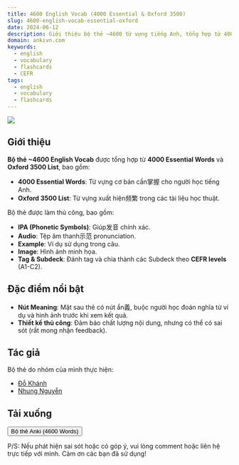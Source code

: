 ```yaml
---
title: 4600 English Vocab (4000 Essential & Oxford 3500)
slug: 4600-english-vocab-essential-oxford
date: 2024-06-12
description: Giới thiệu bộ thẻ ~4600 từ vựng tiếng Anh, tổng hợp từ 4000 Essential và List Oxford 3500, bao gồm IPA, Audio, Example, Image và Subdeck theo CEFR.
domain: ankivn.com
keywords:
  - english
  - vocabulary
  - flashcards
  - CEFR
tags:
  - english
  - vocabulary
  - flashcards
---
```

![](../../static/images/vocab-4600.png)  

<!--truncate-->  

## Giới thiệu  

**Bộ thẻ ~4600 English Vocab** được tổng hợp từ **4000 Essential Words** và **Oxford 3500 List**, bao gồm:  

- **4000 Essential Words**: Từ vựng cơ bản cần掌握 cho người học tiếng Anh.  
- **Oxford 3500 List**: Từ vựng xuất hiện频繁 trong các tài liệu học thuật.  

Bộ thẻ được làm thủ công, bao gồm:  

- **IPA (Phonetic Symbols)**: Giúp发音 chính xác.  
- **Audio**: Tệp âm thanh示范 pronunciation.  
- **Example**: Ví dụ sử dụng trong câu.  
- **Image**: Hình ảnh minh họa.  
- **Tag & Subdeck**: Đánh tag và chia thành các Subdeck theo **CEFR levels** (A1-C2).  

## Đặc điểm nổi bật  

- **Nút Meaning**: Mặt sau thẻ có nút ẩn義, buộc người học đoán nghĩa từ ví dụ và hình ảnh trước khi xem kết quả.  
- **Thiết kế thủ công**: Đảm bảo chất lượng nội dung, nhưng có thể có sai sót (rất mong nhận feedback).  

## Tác giả  

Bộ thẻ do nhóm của mình thực hiện:  
- [Đỗ Khánh](https://www.facebook.com/100001523624742)  
- [Nhung Nguyễn](https://www.facebook.com/100008421759817)  

## Tải xuống  

<div style={{display: 'flex', gap: '20px'}}>  
  <a href="https://drive.google.com/drive/folders/your-folder-link">  
    <button class="buttonPrimary">Bộ thẻ Anki (4600 Words)</button>  
  </a>  
</div>  

P/S: Nếu phát hiện sai sót hoặc có góp ý, vui lòng comment hoặc liên hệ trực tiếp với mình. Cảm ơn các bạn đã sử dụng!  